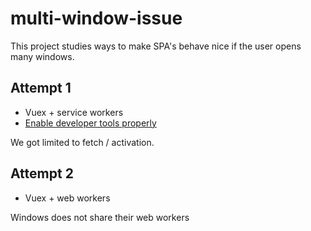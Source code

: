 # multi-window-issue

This project studies ways to make SPA's behave nice if the user opens many
windows.

## Attempt 1

- Vuex + service workers
- [Enable developer tools properly](https://developer.mozilla.org/pt-BR/docs/Web/API/Service_Worker_API/Using_Service_Workers#Developer_tools)

We got limited to fetch / activation.

## Attempt 2

- Vuex + web workers

Windows does not share their web workers
